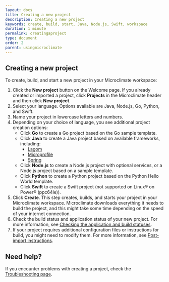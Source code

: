 ```yaml
---
layout: docs
title: Creating a new project
description: Creating a new project
keywords: create, build, start, Java, Node.js, Swift, workspace
duration: 1 minute
permalink: creatingaproject
type: document
order: 2
parent: usingmicroclimate
---
```


## Creating a new project

To create, build, and start a new project in your Microclimate workspace:

1. Click the **New project** button on the Welcome page. If you already created or imported a project, click **Projects** in the Microclimate header and then click **New project**.
2. Select your language. Options available are Java, Node.js, Go, Python, and Swift.
3. Name your project in lowercase letters and numbers.
4. Depending on your choice of language, you see additional project creation options:
   - Click **Go** to create a Go project based on the Go sample template.
   - Click **Java** to create a Java project based on available frameworks, including:
     - [Lagom](https://developer.ibm.com/code/partners/reactive-platform/)
     - [Microprofile](https://microprofile.io/)
     - [Spring](https://spring.io/)
   - Click **Node.js** to create a Node.js project with optional services, or a Node.js project based on a sample template.
   - Click **Python** to create a Python project based on the Python Hello World template.
   - Click **Swift** to create a Swift project (not supported on Linux® on Power® (ppc64le)).
5. Click **Create**. This step creates, builds, and starts your project in your Microclimate workspace. Microclimate downloads everything it needs to build the project, and this might take some time depending on the speed of your internet connection.
6. Check the build status and application status of your new project. For more information, see [Checking the application and build statuses](checkingstatuses).
7. If your project requires additional configuration files or instructions for build, you might need to modify them. For more information, see [Post-import instructions](https://microclimate-dev2ops.github.io/importedprojects#post-import-instructions).

## Need help?
If you encounter problems with creating a project, check the [Troubleshooting page](troubleshooting#creating-a-new-project).
